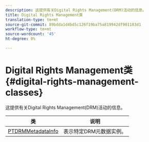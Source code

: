 ```yaml
---
description: 这提供有关Digital Rights Management(DRM)活动的信息。
title: Digital Rights Management类
translation-type: tm+mt
source-git-commit: 89bdda1d4bd5c126f19ba75a819942df901183d1
workflow-type: tm+mt
source-wordcount: '45'
ht-degree: 0%

---
```



# Digital Rights Management类{#digital-rights-management-classes}

这提供有关Digital Rights Management(DRM)活动的信息。

| **类** | **说明** |
|---|---|
| [PTDRMMetadataInfo](https://help.adobe.com/en_US/primetime/api/psdk/appledoc/Classes/PTDRMMetadataInfo.html) | 表示特定DRM元数据实例。 |